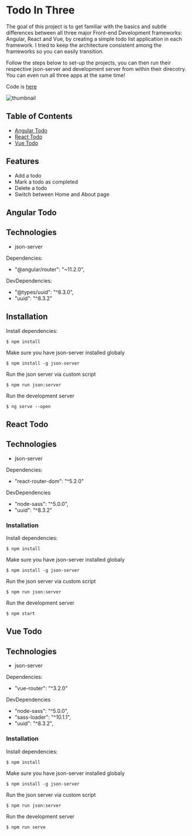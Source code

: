 # Todo In Three

The goal of this project is to get familiar with the basics and subtle differences between all three major Front-end Development frameworks: Angular, React and Vue, by creating a simple todo list application in each framework. I tried to keep the architecture consistent among the frameworks so you can easily transition.

Follow the steps below to set-up the projects, you can then run their respective json-server and development server from within their direcotry. You can even run all three apps at the same time!

Code is [here](https://github.com/nenadpejic/todo-in-three)

![thumbnail](https://user-images.githubusercontent.com/50808282/108475216-b3a93500-7290-11eb-8658-9371fe173caf.png)


## Table of Contents

- [Angular Todo](#angular-todo)
- [React Todo](#react-todo)
- [Vue Todo](#vue-todo)

## Features

- Add a todo
- Mark a todo as completed
- Delete a todo
- Switch between Home and About page

## Angular Todo

## Technologies

- json-server

Dependencies:

- "@angular/router": "~11.2.0",

DevDependencies:

- "@types/uuid": "^8.3.0",
- "uuid": "^8.3.2"

## Installation

Install dependencies:
```
$ npm install
```

Make sure you have json-server installed globaly
```
$ npm install -g json-server
```

Run the json server via custom script
```
$ npm run json:server
```

Run the development server
```
$ ng serve --open
```

## React Todo

## Technologies

- json-server

Dependencies:

- "react-router-dom": "^5.2.0"

DevDependencies

- "node-sass": "^5.0.0",
- "uuid": "^8.3.2"

### Installation

Install dependencies:
```
$ npm install
```

Make sure you have json-server installed globaly
```
$ npm install -g json-server
```

Run the json server via custom script
```
$ npm run json:server
```

Run the development server
```
$ npm start
```

## Vue Todo

## Technologies

- json-server

Dependencies:

- "vue-router": "^3.2.0"

DevDependencies

- "node-sass": "^5.0.0",
- "sass-loader": "^10.1.1",
- "uuid": "^8.3.2",

### Installation

Install dependencies:
```
$ npm install
```

Make sure you have json-server installed globaly
```
$ npm install -g json-server
```

Run the json server via custom script
```
$ npm run json:server
```

Run the development server
```
$ npm run serve
```
